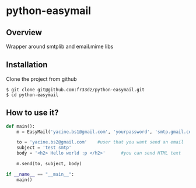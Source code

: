 # python-easymail

## Overview

Wrapper around smtplib and email.mime libs

## Installation

Clone the project from github

    $ git clone git@github.com:fr33dz/python-easymail.git
    $ cd python-easymail

## How to use it?


```python
def main():
    m = EasyMail('yacine.bs1@gmail.com', 'yourpassword', 'smtp.gmail.com')

    to = 'yacine.bs2@gmail.com'    #user that you want send an email
    subject = 'test smtp'
    body = '<h2> Hello world :p </h2>'      #you can send HTML text

    m.send(to, subject, body)

if __name__ == "__main__":
    main()

```
